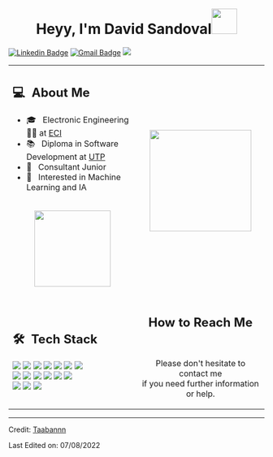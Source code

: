 

<h1 align="center">Heyy, I'm David Sandoval<width="100px"><img src="https://raw.githubusercontent.com/nixin72/nixin72/master/wave.gif" width="50px" height="50px"></img></h1>


[![Linkedin Badge](https://img.shields.io/badge/-David_Sandoval-blue?style=flat-square&logo=Linkedin&logoColor=white&link=https://www.linkedin.com/in/david-felipe-sandoval-granados-300687222/)](https://www.linkedin.com/in/david-felipe-sandoval-granados-300687222/)
[![Gmail Badge](https://img.shields.io/badge/-davidfelipe3434@gmail.com-c14438?style=flat-square&logo=Gmail&logoColor=white&link=mailto:davidfelipe3434@gmail.com)](mailto:davidfelipe3434@gmail.com)
![](https://komarev.com/ghpvc/?username=davidf34&color=0069b4)

<table  align="center">
  <tr>
    <td>
      <h2> 💻 &nbsp;About Me </h2>
       <ul>
        <li>🎓 &nbsp; Electronic Engineering 👨‍🚀 at <a href="https://www.escuelaing.edu.co/es/">ECI</a></li>
        <li>📚 &nbsp; Diploma in Software Development at <a href=https://www.utp.edu.co/>UTP</a></li>
        <li>👑 &nbsp; Consultant Junior </li>
        <li>🤔 &nbsp; Interested in Machine Learning and IA</li>
       </ul>
       <p align="center">
         <br>
        <img height="150em" src="https://github-readme-stats-eight-theta.vercel.app/api?username=davidf34&show_icons=true&theme=algolia&include_all_commits=true&count_private=true"/>
        </p>
    </td>
    <td>
     <p align="center">
        <img align='center' src='https://user-images.githubusercontent.com/5713670/87202985-820dcb80-c2b6-11ea-9f56-7ec461c497c3.gif' width='200"'>
     </p>
    </td>
  </tr>
  <tr>
   <td>
     <h2> 🛠 &nbsp;Tech Stack</h2>
     <img src="https://img.shields.io/badge/-C-05122A?style=flat&logo=C"/>
     <img src="https://img.shields.io/badge/-C++-05122A?style=flat&logo=C%2B%2B"/>
     <img src="https://img.shields.io/badge/-Java-05122A?style=flat&logo=java"/>
     <img src="https://img.shields.io/badge/-Python-05122A?style=flat&logo=python"/>
     <img src="https://img.shields.io/badge/-Spring-05122A?style=flat&logo=spring"/>
     <img src="https://img.shields.io/badge/-Matlab-05122A?style=flat&logo=matlab"/>
     <img src="https://img.shields.io/badge/-Octave-05122A?style=flat&logo=octave"/>
     <br>
     <img src="https://img.shields.io/badge/-HTML-05122A?style=flat&logo=HTML5"/>
     <img src="https://img.shields.io/badge/-CSS-05122A?style=flat&logo=CSS3"/>
     <img src="https://img.shields.io/badge/-JavaScript-05122A?style=flat&logo=javascript"/>
     <img src="https://img.shields.io/badge/-Git-05122A?style=flat&logo=git"/>
     <img src="https://img.shields.io/badge/-Github-05122A?style=flat&logo=github"/>
     <img src="https://img.shields.io/badge/-MySql-05122A?style=flat&logo=mysql"/>
     <br>
     <img src="https://img.shields.io/badge/-SQLite-05122A?style=flat&logo=sqlite"/>
     <img src="https://img.shields.io/badge/-IntelliJ-05122A?style=flat&logo=intellijidea"/>
     <img src="https://img.shields.io/badge/-Visual%20Studio%20Code-05122A?style=flat&logo=visual-studio-code&logoColor=007ACC"/>
   </td>
   <td>
    <div align="center">
      <h2><b>How to Reach Me</b></h2>
      <br>
      <p>Please don't hesitate to contact me 
        <br>if you need further information or help.
      </p>
    </div>
   </td>
  </tr>
</table>

------

Credit: [Taabannn](https://github.com/Taabannn)

Last Edited on: 07/08/2022




